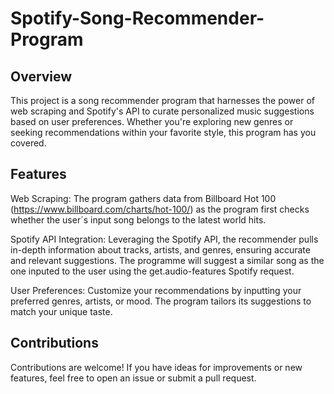 # Spotify-Song-Recommender-Program

## Overview
This project is a song recommender program that harnesses the power of web scraping and Spotify's API to curate personalized music suggestions based on user preferences. Whether you're exploring new genres or seeking recommendations within your favorite style, this program has you covered.

## Features
Web Scraping: The program gathers data from Billboard Hot 100 (https://www.billboard.com/charts/hot-100/) as the program first checks whether the user´s input song belongs to the latest world hits.

Spotify API Integration: Leveraging the Spotify API, the recommender pulls in-depth information about tracks, artists, and genres, ensuring accurate and relevant suggestions. The programme will suggest a similar song as the one inputed to the user using the get.audio-features Spotify request.

User Preferences: Customize your recommendations by inputting your preferred genres, artists, or mood. The program tailors its suggestions to match your unique taste.

## Contributions
Contributions are welcome! If you have ideas for improvements or new features, feel free to open an issue or submit a pull request.

